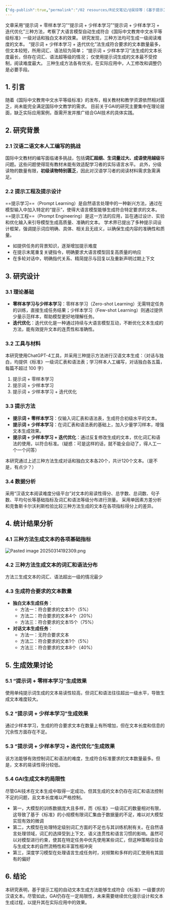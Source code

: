 ```yaml
---
{"dg-publish":true,"permalink":"/02 resources/R论文笔记/@吴琼等：《基于提示工程的汉语二语文本自动生成研究》/","tags":["数字人文"],"created":"2025-03-14T19:00:00.936+08:00","updated":"2025-08-22T13:47:15.939+08:00"}
---
```


文章采用“提示词 + 零样本学习”“提示词 + 少样本学习”“提示词 + 少样本学习 + 迭代优化”三种方法，考察了大语言模型自动生成符合《国际中文教育中文水平等级标准》一级对话和独白文本的效果。
研究发现，三种方法均可生成一级阅读难度的文本。
“提示词 + 少样本学习 + 迭代优化”法生成符合要求的文本数量最多，但文本较短，所用词汇、语法较为简单；
“提示词 + 少样本学习”法生成的文本长度最长，但存在词汇、语法超等级的情况；
仅使用提示词生成的文本最不受控制，阅读难度最大。
三种生成方法各有优劣，在实际应用中，人工修改和调整仍是必要手段。
## 1. 引言
随着《国际中文教育中文水平等级标准》的发布，相关教材和教学资源依然相对匮乏，尚未能完全满足国际中文教学的需求。
目前关于GAI的研究主要集中在理论层面，缺乏实际应用案例，亟需开发并推广结合GAI技术的具体实践。

## 2. 研究背景

### 2.1 汉语二语文本人工编写的挑战

国际中文教材的编写面临诸多挑战，包括**词汇超纲、生词量过大、成语使用越级**等问题。这些问题使得现有教材未能有效适配学习者的实际语言水平。
此外，分级读物的数量有限，**初级读物特别匮乏**，因此对汉语学习者的阅读材料需求急需满足。

### 2.2 提示工程及提示设计
==提示学习==（Prompt Learning）是自然语言处理中的一种新兴方法，通过在模型输入中加入特定的“提示”，使得大语言模型能够生成符合特定要求的文本。
==提示工程==（Prompt Engineering）是这一方法的应用，旨在通过设计、实验和优化输入来引导模型生成高质量、准确的文本。
学术界已提出了多种提示词设计框架，强调提示词应明确、具体、相关且无歧义，以确保生成内容的准确性和质量。
- 如提供任务的背景知识，逐渐增加提示难度
- 在提示末尾重复关键指令，明确要求大语言模型回复高质量的响应
- 在多轮对话中，明确指代关系、精简提示与回复以及重新声明过期上下文

## 3. 研究设计
### 3.1 理论基础
- **零样本学习与少样本学习**：零样本学习（Zero-shot Learning）无需特定任务的训练，直接生成任务结果；少样本学习（Few-shot Learning）则通过提供少量示范样本，帮助模型更好地理解任务。
- **迭代优化**：迭代优化是一种通过持续与大语言模型互动，不断优化文本生成的方法，能有效提升文本的连贯性和准确性。

### 3.2 工具与材料
本研究使用ChatGPT-4工具，并采用三种提示方法进行汉语文本生成：（对话与独白，均提供《标准》一级词汇表和语法表；学习样本人工编写，对话独白各五篇，每篇不超过 100 字）
1. 提示词 + 零样本学习
2. 提示词 + 少样本学习
3. 提示词 + 少样本学习 + 迭代优化

### 3.3 提示方法
- **提示词 + 零样本学习**：仅输入词汇表和语法表，生成符合初级水平的文本。
- **提示词 + 少样本学习**：在词汇表和语法表的基础上，加入少量学习样本，增强文本生成效果。
- **提示词 + 少样本学习 + 迭代优化**：通过反复修改生成的文本，优化词汇和语法的使用，以符合标准。（疑惑：可是这样的话，就不能全自动了，得人工一个一个问答）

本研究通过上述三种方法生成对话和独白文本各20个，共计120个文本。（是不是，有点少？）
### 3.4 数据分析
采用“汉语文本阅读难度分级平台”对文本的易读性得分、总字数、总词数、句子数、平均句长等基础指标及词汇和语法等级分布进行测量。
采用单因素方差分析和克鲁斯卡尔沃利斯检验比较三种方法生成的文本在各项指标得分上的差异。

## 4. 统计结果分析
### 4.1 三种方法生成文本的各项基础指标
![Pasted image 20250314192309.png](/img/user/09%20settings/Z%20attachment/Pasted%20image%2020250314192309.png)

### 4.2   三种方法生成文本的词汇和语法分布
方法三生成文本的词汇、语法超出一级的情况最少

### 4.3 生成符合要求的文本数量
- **独白文本生成任务**：
  - 方法一：符合要求的文本1个（5%）
  - 方法二：符合要求的文本4个（20%）
  - 方法三：符合要求的文本15个（75%）
- **对话文本生成任务**：
  - 方法一：无符合要求文本
  - 方法二：符合要求的文本1个（5%）
  - 方法三：符合要求的文本8个（40%）

## 5. 生成效果讨论
### 5.1 “提示词 + 零样本学习”生成效果
使用单纯提示词生成的文本易读性较高，但词汇和语法往往超出一级水平，导致生成文本难度较大。

### 5.2 “提示词 + 少样本学习”生成效果
通过少样本学习，生成的符合要求文本在数量上有所增加，但在文本长度和信息的冗余性方面存在不足。

### 5.3 “提示词 + 少样本学习 + 迭代优化”生成效果
该方法能够有效控制词汇和语法的难度，生成符合标准要求的文本数量最多。但是，文本的易读性得分较低。

### 5.4 GAI生成文本的局限性
尽管GAI技术在文本生成中取得一定成功，但其生成的文本仍存在词汇和语法控制不足的问题，且文本长度难以严格控制。
- 第一，大模型的训练数据庞大且多样，而《标准》一级词汇的数量相对有限，这导致了基于《标准》的小规模有限词汇集由于数据量的不足，难以对大模型实现有效的微调
- 第二，大模型在处理特定级别词汇方面的不足也与其训练机制有关。在自然语言处理领域，词汇的选择受到上下文、语义连贯性和语言习惯的影响。虽然可以对模型进行约束，使其在特定任务中优先使用某些词汇，但这种策略往往会与生成文本的自然流畅性和丰富性相冲突
- 第三，深度学习模型在处理语言生成任务时，对频繁和多样的词汇使用有其固有的偏好

## 6. 结论
本研究表明，基于提示工程的自动文本生成方法能够生成符合《标准》一级要求的汉语文本。尽管如此，GAI仍存在一定局限性，未来需要继续优化提示设计和文本生成过程，以提升其在实际应用中的效果。

